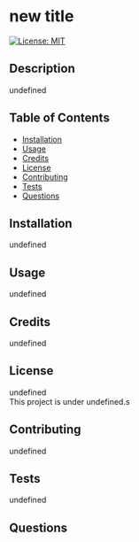 # new title
[![License: MIT](https://img.shields.io/badge/License-MIT-yellow.svg)](https://opensource.org/licenses/MIT)

## Description 
undefined

## Table of Contents

* [Installation](#installation)
* [Usage](#usage)
* [Credits](#credits)
* [License](#license)
* [Contributing](#contributing)
* [Tests](#tests)
* [Questions](#questions)

## Installation
undefined

## Usage 
undefined

## Credits
undefined

## License
undefined
<br />
This project is under undefined.s


## Contributing
undefined


## Tests
undefined

## Questions
